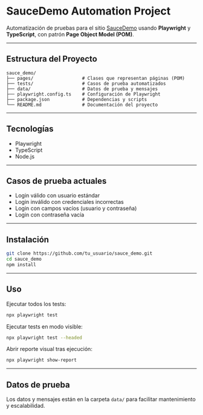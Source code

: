 
# SauceDemo Automation Project

Automatización de pruebas para el sitio [SauceDemo](https://www.saucedemo.com/) usando **Playwright** y **TypeScript**, con patrón **Page Object Model (POM)**.

---

## Estructura del Proyecto

```
sauce_demo/
├── pages/                  # Clases que representan páginas (POM)
├── tests/                  # Casos de prueba automatizados
├── data/                   # Datos de prueba y mensajes
├── playwright.config.ts    # Configuración de Playwright
├── package.json            # Dependencias y scripts
└── README.md               # Documentación del proyecto
```

---

## Tecnologías

- Playwright  
- TypeScript  
- Node.js  

---

## Casos de prueba actuales

- Login válido con usuario estándar  
- Login inválido con credenciales incorrectas  
- Login con campos vacíos (usuario y contraseña)  
- Login con contraseña vacía  

---

## Instalación

```bash
git clone https://github.com/tu_usuario/sauce_demo.git
cd sauce_demo
npm install
```

---

## Uso

Ejecutar todos los tests:

```bash
npx playwright test
```

Ejecutar tests en modo visible:

```bash
npx playwright test --headed
```

Abrir reporte visual tras ejecución:

```bash
npx playwright show-report
```

---

## Datos de prueba

Los datos y mensajes están en la carpeta `data/` para facilitar mantenimiento y escalabilidad.
